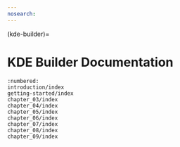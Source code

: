 ```yaml
---
nosearch:
---
```


(kde-builder)=
# KDE Builder Documentation

```{toctree}
:numbered:
introduction/index
getting-started/index
chapter_03/index
chapter_04/index
chapter_05/index
chapter_06/index
chapter_07/index
chapter_08/index
chapter_09/index
```
